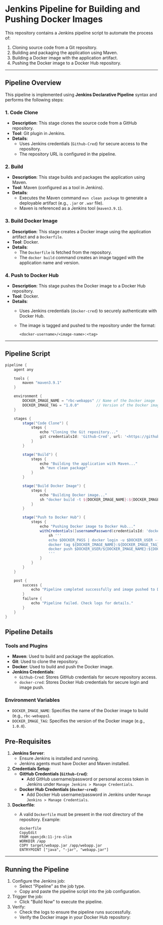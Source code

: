 # Jenkins Pipeline for Building and Pushing Docker Images

This repository contains a Jenkins pipeline script to automate the process of:

1. Cloning source code from a Git repository.
2. Building and packaging the application using Maven.
3. Building a Docker image with the application artifact.
4. Pushing the Docker image to a Docker Hub repository.

---

## **Pipeline Overview**

This pipeline is implemented using **Jenkins Declarative Pipeline** syntax and performs the following steps:

### **1. Code Clone**

- **Description**: This stage clones the source code from a GitHub repository.
- **Tool**: Git plugin in Jenkins.
- **Details**:
    - Uses Jenkins credentials (`Github-Cred`) for secure access to the repository.
    - The repository URL is configured in the pipeline.

### **2. Build**

- **Description**: This stage builds and packages the application using Maven.
- **Tool**: Maven (configured as a tool in Jenkins).
- **Details**:
    - Executes the Maven command `mvn clean package` to generate a deployable artifact (e.g., `.jar` or `.war` file).
    - Maven is referenced as a Jenkins tool (`maven3.9.1`).

### **3. Build Docker Image**

- **Description**: This stage creates a Docker image using the application artifact and a `Dockerfile`.
- **Tool**: Docker.
- **Details**:
    - The `Dockerfile` is fetched from the repository.
    - The `docker build` command creates an image tagged with the application name and version.

### **4. Push to Docker Hub**

- **Description**: This stage pushes the Docker image to a Docker Hub repository.
- **Tool**: Docker.
- **Details**:
    - Uses Jenkins credentials (`docker-cred`) to securely authenticate with Docker Hub.
    - The image is tagged and pushed to the repository under the format:
        
        ```
        <docker-username>/<image-name>:<tag>
        
        ```
        

---

## **Pipeline Script**

```groovy
pipeline {
    agent any

    tools {
        maven "maven3.9.1"
    }

    environment {
        DOCKER_IMAGE_NAME = "rbc-webapps" // Name of the Docker image
        DOCKER_IMAGE_TAG = "1.0.0"        // Version of the Docker image
    }

    stages {
        stage("Code Clone") {
            steps {
                echo "Cloning the Git repository..."
                git credentialsId: 'Github-Cred', url: '<https://github.com/mkushimo/web-app.git>'
            }
        }

        stage("Build") {
            steps {
                echo "Building the application with Maven..."
                sh "mvn clean package"
            }
        }

        stage("Build Docker Image") {
            steps {
                echo "Building Docker image..."
                sh "docker build -t ${DOCKER_IMAGE_NAME}:${DOCKER_IMAGE_TAG} ."
            }
        }

        stage("Push to Docker Hub") {
            steps {
                echo "Pushing Docker image to Docker Hub..."
                withCredentials([usernamePassword(credentialsId: 'docker-cred', usernameVariable: 'DOCKER_USER', passwordVariable: 'DOCKER_PASS')]) {
                    sh '''
                    echo $DOCKER_PASS | docker login -u $DOCKER_USER --password-stdin
                    docker tag ${DOCKER_IMAGE_NAME}:${DOCKER_IMAGE_TAG} $DOCKER_USER/${DOCKER_IMAGE_NAME}:${DOCKER_IMAGE_TAG}
                    docker push $DOCKER_USER/${DOCKER_IMAGE_NAME}:${DOCKER_IMAGE_TAG}
                    '''
                }
            }
        }
    }

    post {
        success {
            echo "Pipeline completed successfully and image pushed to Docker Hub!"
        }
        failure {
            echo "Pipeline failed. Check logs for details."
        }
    }
}

```

## **Pipeline Details**

### **Tools and Plugins**

- **Maven**: Used to build and package the application.
- **Git**: Used to clone the repository.
- **Docker**: Used to build and push the Docker image.
- **Jenkins Credentials**:
    - `Github-Cred`: Stores GitHub credentials for secure repository access.
    - `docker-cred`: Stores Docker Hub credentials for secure login and image push.

### **Environment Variables**

- `DOCKER_IMAGE_NAME`: Specifies the name of the Docker image to build (e.g., `rbc-webapps`).
- `DOCKER_IMAGE_TAG`: Specifies the version of the Docker image (e.g., `1.0.0`).

## **Pre-Requisites**

1. **Jenkins Server**:
    - Ensure Jenkins is installed and running.
    - Jenkins agents must have Docker and Maven installed.
2. **Credentials Setup**:
    - **GitHub Credentials (`Github-Cred`)**:
        - Add GitHub username/password or personal access token in Jenkins under `Manage Jenkins > Manage Credentials`.
    - **Docker Hub Credentials (`docker-cred`)**:
        - Add Docker Hub username/password in Jenkins under `Manage Jenkins > Manage Credentials`.
3. **Dockerfile**:
    - A valid `Dockerfile` must be present in the root directory of the repository. Example:
        
        ```
        dockerfile
        CopyEdit
        FROM openjdk:11-jre-slim
        WORKDIR /app
        COPY target/webapp.jar /app/webapp.jar
        ENTRYPOINT ["java", "-jar", "webapp.jar"]
        
        ```
        

---

## **Running the Pipeline**

1. Configure the Jenkins job:
    - Select "Pipeline" as the job type.
    - Copy and paste the pipeline script into the job configuration.
2. Trigger the job:
    - Click "Build Now" to execute the pipeline.
3. Verify:
    - Check the logs to ensure the pipeline runs successfully.
    - Verify the Docker image in your Docker Hub repository:

